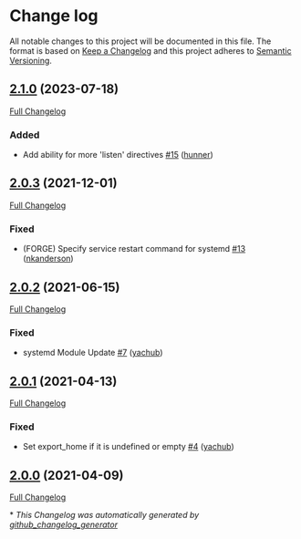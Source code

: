 # Change log

All notable changes to this project will be documented in this file. The format is based on [Keep a Changelog](http://keepachangelog.com/en/1.0.0/) and this project adheres to [Semantic Versioning](http://semver.org).

## [2.1.0](https://github.com/ploperations/ploperations-unicorn/tree/2.1.0) (2023-07-18)

[Full Changelog](https://github.com/ploperations/ploperations-unicorn/compare/2.0.3...2.1.0)

### Added

- Add ability for more 'listen' directives [\#15](https://github.com/ploperations/ploperations-unicorn/pull/15) ([hunner](https://github.com/hunner))

## [2.0.3](https://github.com/ploperations/ploperations-unicorn/tree/2.0.3) (2021-12-01)

[Full Changelog](https://github.com/ploperations/ploperations-unicorn/compare/2.0.2...2.0.3)

### Fixed

- \(FORGE\) Specify service restart command for systemd [\#13](https://github.com/ploperations/ploperations-unicorn/pull/13) ([nkanderson](https://github.com/nkanderson))

## [2.0.2](https://github.com/ploperations/ploperations-unicorn/tree/2.0.2) (2021-06-15)

[Full Changelog](https://github.com/ploperations/ploperations-unicorn/compare/2.0.1...2.0.2)

### Fixed

- systemd Module Update [\#7](https://github.com/ploperations/ploperations-unicorn/pull/7) ([yachub](https://github.com/yachub))

## [2.0.1](https://github.com/ploperations/ploperations-unicorn/tree/2.0.1) (2021-04-13)

[Full Changelog](https://github.com/ploperations/ploperations-unicorn/compare/2.0.0...2.0.1)

### Fixed

- Set export\_home if it is undefined or empty [\#4](https://github.com/ploperations/ploperations-unicorn/pull/4) ([yachub](https://github.com/yachub))

## [2.0.0](https://github.com/ploperations/ploperations-unicorn/tree/2.0.0) (2021-04-09)

[Full Changelog](https://github.com/ploperations/ploperations-unicorn/compare/e9e828b6f50d129215500e00493548861a4148b9...2.0.0)



\* *This Changelog was automatically generated by [github_changelog_generator](https://github.com/github-changelog-generator/github-changelog-generator)*
